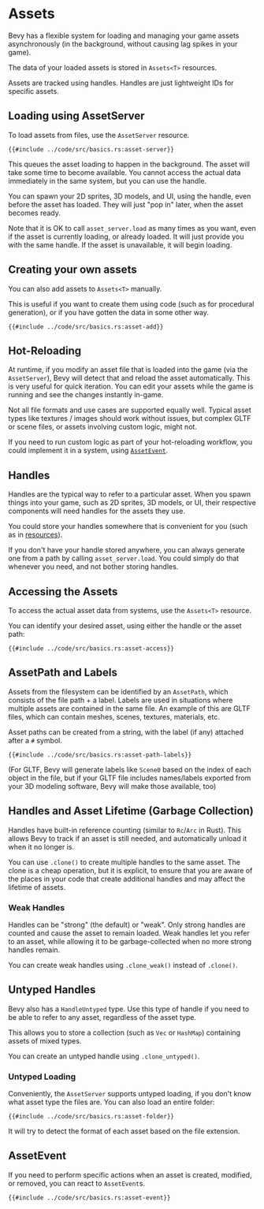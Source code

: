 # Assets

Bevy has a flexible system for loading and managing your game assets
asynchronously (in the background, without causing lag spikes in your game).

The data of your loaded assets is stored in `Assets<T>` resources.

Assets are tracked using handles. Handles are just lightweight IDs for
specific assets.

## Loading using AssetServer

To load assets from files, use the `AssetServer` resource.

```rust,no_run,noplayground
{{#include ../code/src/basics.rs:asset-server}}
```

This queues the asset loading to happen in the background. The asset will take
some time to become available. You cannot access the actual data immediately
in the same system, but you can use the handle.

You can spawn your 2D sprites, 3D models, and UI, using the handle, even
before the asset has loaded. They will just "pop in" later, when the asset
becomes ready.

Note that it is OK to call `asset_server.load` as many times as you want, even
if the asset is currently loading, or already loaded. It will just provide
you with the same handle. If the asset is unavailable, it will begin loading.

## Creating your own assets

You can also add assets to `Assets<T>` manually.

This is useful if you want to create them using code (such as for procedural
generation), or if you have gotten the data in some other way.

```rust,no_run,noplayground
{{#include ../code/src/basics.rs:asset-add}}
```

## Hot-Reloading

At runtime, if you modify an asset file that is loaded into the game (via the
`AssetServer`), Bevy will detect that and reload the asset automatically. This
is very useful for quick iteration. You can edit your assets while the game
is running and see the changes instantly in-game.

Not all file formats and use cases are supported equally well. Typical asset
types like textures / images should work without issues, but complex GLTF or
scene files, or assets involving custom logic, might not.

If you need to run custom logic as part of your hot-reloading workflow, you
could implement it in a system, using [`AssetEvent`](#assetevent).

## Handles

Handles are the typical way to refer to a particular asset. When you spawn
things into your game, such as 2D sprites, 3D models, or UI, their respective
components will need handles for the assets they use.

You could store your handles somewhere that is convenient for you (such as in
[resources](../programming/res.md)).

If you don't have your handle stored anywhere, you can always generate one
from a path by calling `asset_server.load`. You could simply do that whenever
you need, and not bother storing handles.

## Accessing the Assets

To access the actual asset data from systems, use the `Assets<T>` resource.

You can identify your desired asset, using either the handle or the asset path:

```rust,no_run,noplayground
{{#include ../code/src/basics.rs:asset-access}}
```

## AssetPath and Labels

Assets from the filesystem can be identified by an `AssetPath`, which consists
of the file path + a label. Labels are used in situations where multiple
assets are contained in the same file. An example of this are GLTF files,
which can contain meshes, scenes, textures, materials, etc.

Asset paths can be created from a string, with the label (if any) attached
after a `#` symbol.

```rust,no_run,noplayground
{{#include ../code/src/basics.rs:asset-path-labels}}
```

(For GLTF, Bevy will generate labels like `Scene0` based on the index of
each object in the file, but if your GLTF file includes names/labels exported
from your 3D modeling software, Bevy will make those available, too)

## Handles and Asset Lifetime (Garbage Collection)

Handles have built-in reference counting (similar to `Rc`/`Arc` in Rust). This
allows Bevy to track if an asset is still needed, and automatically unload it
when it no longer is.

You can use `.clone()` to create multiple handles to the same asset. The
clone is a cheap operation, but it is explicit, to ensure that you are aware
of the places in your code that create additional handles and may affect
the lifetime of assets.

### Weak Handles

Handles can be "strong" (the default) or "weak". Only strong handles are
counted and cause the asset to remain loaded. Weak handles let you refer
to an asset, while allowing it to be garbage-collected when no more strong
handles remain.

You can create weak handles using `.clone_weak()` instead of `.clone()`.

## Untyped Handles

Bevy also has a `HandleUntyped` type. Use this type of handle if you need
to be able to refer to any asset, regardless of the asset type.

This allows you to store a collection (such as `Vec` or `HashMap`) containing
assets of mixed types.

You can create an untyped handle using `.clone_untyped()`.

### Untyped Loading

Conveniently, the `AssetServer` supports untyped loading, if you don't know
what asset type the files are. You can also load an entire folder:

```rust,no_run,noplayground
{{#include ../code/src/basics.rs:asset-folder}}
```

It will try to detect the format of each asset based on the file extension.

## AssetEvent

If you need to perform specific actions when an asset is created,
modified, or removed, you can react to `AssetEvent`s.

```rust,no_run,noplayground
{{#include ../code/src/basics.rs:asset-event}}
```
